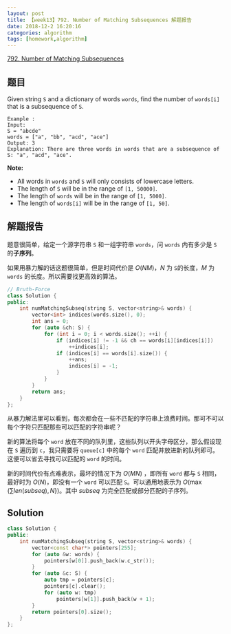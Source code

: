 ```yaml
---
layout: post
title: 【week13】792. Number of Matching Subsequences 解题报告
date: 2018-12-2 16:20:16
categories: algorithm
tags: [homework,algorithm]
---
```


[792. Number of Matching Subsequences](https://leetcode.com/problems/number-of-matching-subsequences/)

<!--more--> 

## 题目

Given string `S` and a dictionary of words `words`, find the number of `words[i]` that is a subsequence of `S`.

```
Example :
Input: 
S = "abcde"
words = ["a", "bb", "acd", "ace"]
Output: 3
Explanation: There are three words in words that are a subsequence of S: "a", "acd", "ace".
```

**Note:**

* All words in `words` and `S` will only consists of lowercase letters.
* The length of `S` will be in the range of `[1, 50000]`.
* The length of `words` will be in the range of `[1, 5000]`.
* The length of `words[i]` will be in the range of `[1, 50]`.

## 解题报告

题意很简单，给定一个源字符串 `S` 和一组字符串 `words`，问 `words` 内有多少是 `S` 的**子序列**。

如果用暴力解的话这题很简单，但是时间代价是 $O(NM)$，$N$ 为 `S`的长度，$M$ 为 `words` 的长度。所以需要找更高效的算法。

```c++
// Bruth-Force
class Solution {
public:
    int numMatchingSubseq(string S, vector<string>& words) {
        vector<int> indices(words.size(), 0);
        int ans = 0;
        for (auto &ch: S) {
            for (int i = 0; i < words.size(); ++i) {
                if (indices[i] != -1 && ch == words[i][indices[i]])
                    ++indices[i];
                if (indices[i] == words[i].size()) {
                    ++ans;
                    indices[i] = -1;                  
                }
            }
        }
      	return ans;
    }
};
```

从暴力解法里可以看到，每次都会在一些不匹配的字符串上浪费时间。那可不可以每个字符只匹配那些可以匹配的字符串呢？

新的算法将每个 `word` 放在不同的队列里，这些队列以开头字母区分，那么假设现在 `S` 遍历到 `c`，我只需要将 `queue[c]` 中的每个 `word` 匹配并放进新的队列即可。这便可以省去寻找可以匹配的 `word` 的时间。

新的时间代价有点难表示，最坏的情况下为 $O(MN)$ ，即所有 `word` 都与 `S` 相同，最好时为 $O(N)$，即没有一个 `word` 可以匹配 `S`。可以通用地表示为 $O(\max\{\sum len(subseq),N\})$。其中 $subseq$ 为完全匹配或部分匹配的子序列。

## Solution

```cpp
class Solution {
public:
    int numMatchingSubseq(string S, vector<string>& words) {
        vector<const char*> pointers[255];
        for (auto &w: words) {
            pointers[w[0]].push_back(w.c_str());
        }
        for (auto &c: S) {
            auto tmp = pointers[c];
            pointers[c].clear();
            for (auto w: tmp)
                pointers[w[1]].push_back(w + 1);
        }
        return pointers[0].size();
    }
};
```

